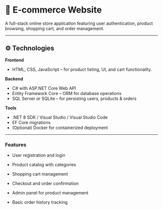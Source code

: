 # 🛒 E‑commerce Website

A full-stack online store application featuring user authentication, product browsing, shopping cart, and order management.

---


## ⚙️ Technologies

**Frontend**  
- HTML, CSS, JavaScript – for product listing, UI, and cart functionality.  


**Backend**  
- C# with ASP.NET Core Web API  
- Entity Framework Core – ORM for database operations  
- SQL Server or SQLite – for persisting users, products & orders  

**Tools**  
- .NET 8 SDK / Visual Studio / Visual Studio Code  
- EF Core migrations  
- (Optional) Docker for containerized deployment  

---



### Features

- User registration and login

- Product catalog with categories

- Shopping cart management

- Checkout and order confirmation

- Admin panel for product management

- Basic order history tracking


